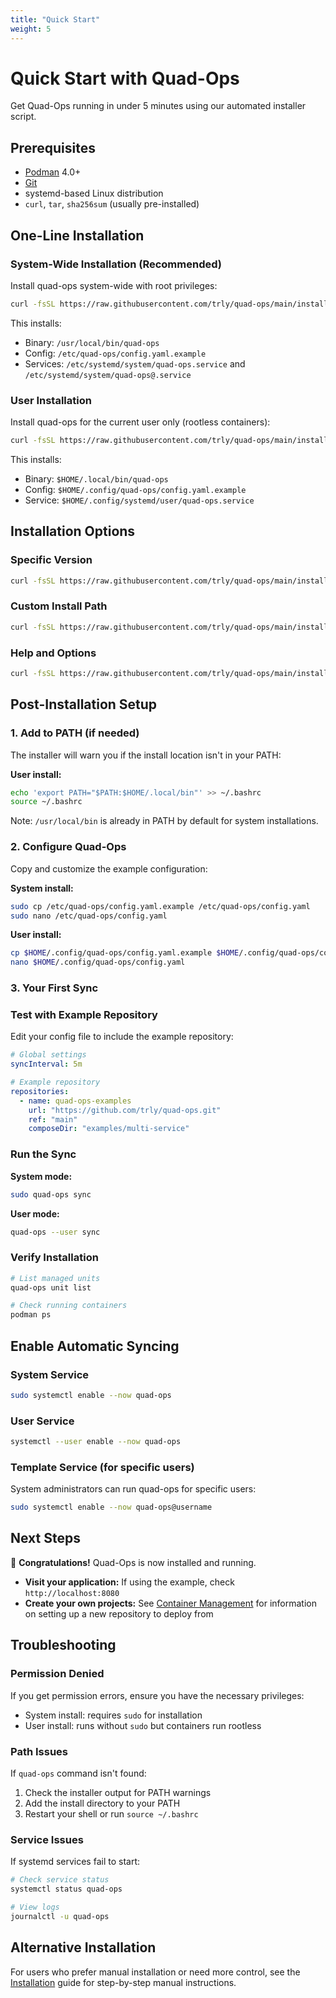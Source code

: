 ```yaml
---
title: "Quick Start"
weight: 5
---
```


# Quick Start with Quad-Ops

Get Quad-Ops running in under 5 minutes using our automated installer script.

## Prerequisites

- [Podman](https://podman.io/docs/installation) 4.0+
- [Git](https://git-scm.com/downloads)
- systemd-based Linux distribution
- `curl`, `tar`, `sha256sum` (usually pre-installed)

## One-Line Installation

### System-Wide Installation (Recommended)

Install quad-ops system-wide with root privileges:

```bash
curl -fsSL https://raw.githubusercontent.com/trly/quad-ops/main/install.sh | bash
```

This installs:
- Binary: `/usr/local/bin/quad-ops`
- Config: `/etc/quad-ops/config.yaml.example`
- Services: `/etc/systemd/system/quad-ops.service` and `/etc/systemd/system/quad-ops@.service`

### User Installation

Install quad-ops for the current user only (rootless containers):

```bash
curl -fsSL https://raw.githubusercontent.com/trly/quad-ops/main/install.sh | bash -s -- --user
```

This installs:
- Binary: `$HOME/.local/bin/quad-ops`
- Config: `$HOME/.config/quad-ops/config.yaml.example`
- Service: `$HOME/.config/systemd/user/quad-ops.service`

## Installation Options

### Specific Version

```bash
curl -fsSL https://raw.githubusercontent.com/trly/quad-ops/main/install.sh | bash -s -- --version v1.2.3
```

### Custom Install Path

```bash
curl -fsSL https://raw.githubusercontent.com/trly/quad-ops/main/install.sh | bash -s -- --install-path /usr/local/bin
```

### Help and Options

```bash
curl -fsSL https://raw.githubusercontent.com/trly/quad-ops/main/install.sh | bash -s -- --help
```

## Post-Installation Setup

### 1. Add to PATH (if needed)

The installer will warn you if the install location isn't in your PATH:

**User install:**
```bash
echo 'export PATH="$PATH:$HOME/.local/bin"' >> ~/.bashrc
source ~/.bashrc
```

Note: `/usr/local/bin` is already in PATH by default for system installations.

### 2. Configure Quad-Ops

Copy and customize the example configuration:

**System install:**
```bash
sudo cp /etc/quad-ops/config.yaml.example /etc/quad-ops/config.yaml
sudo nano /etc/quad-ops/config.yaml
```

**User install:**
```bash
cp $HOME/.config/quad-ops/config.yaml.example $HOME/.config/quad-ops/config.yaml
nano $HOME/.config/quad-ops/config.yaml
```

### 3. Your First Sync

### Test with Example Repository

Edit your config file to include the example repository:

```yaml
# Global settings
syncInterval: 5m

# Example repository
repositories:
  - name: quad-ops-examples
    url: "https://github.com/trly/quad-ops.git"
    ref: "main"
    composeDir: "examples/multi-service"
```

### Run the Sync

**System mode:**
```bash
sudo quad-ops sync
```

**User mode:**
```bash
quad-ops --user sync
```

### Verify Installation

```bash
# List managed units
quad-ops unit list

# Check running containers
podman ps
```

## Enable Automatic Syncing

### System Service

```bash
sudo systemctl enable --now quad-ops
```

### User Service

```bash
systemctl --user enable --now quad-ops
```

### Template Service (for specific users)

System administrators can run quad-ops for specific users:

```bash
sudo systemctl enable --now quad-ops@username
```

## Next Steps

🎉 **Congratulations!** Quad-Ops is now installed and running.

- **Visit your application:** If using the example, check `http://localhost:8080`
- **Create your own projects:** See [Container Management](../container-management/) for information on setting up a new repository to deploy from

## Troubleshooting

### Permission Denied

If you get permission errors, ensure you have the necessary privileges:
- System install: requires `sudo` for installation
- User install: runs without `sudo` but containers run rootless

### Path Issues

If `quad-ops` command isn't found:
1. Check the installer output for PATH warnings
2. Add the install directory to your PATH
3. Restart your shell or run `source ~/.bashrc`

### Service Issues

If systemd services fail to start:
```bash
# Check service status
systemctl status quad-ops

# View logs
journalctl -u quad-ops
```

## Alternative Installation

For users who prefer manual installation or need more control, see the [Installation](../installation/) guide for step-by-step manual instructions.
